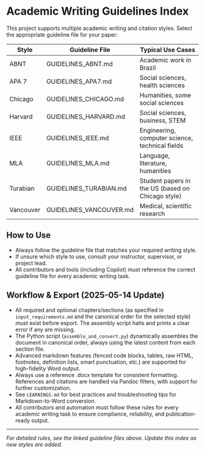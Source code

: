# Academic Writing Guidelines Index

This project supports multiple academic writing and citation styles. Select the appropriate guideline file for your paper:

| Style      | Guideline File              | Typical Use Cases                                      |
|------------|----------------------------|--------------------------------------------------------|
| ABNT       | GUIDELINES_ABNT.md         | Academic work in Brazil                                |
| APA 7      | GUIDELINES_APA7.md         | Social sciences, health sciences                       |
| Chicago    | GUIDELINES_CHICAGO.md      | Humanities, some social sciences                       |
| Harvard    | GUIDELINES_HARVARD.md      | Social sciences, business, STEM                        |
| IEEE       | GUIDELINES_IEEE.md         | Engineering, computer science, technical fields        |
| MLA        | GUIDELINES_MLA.md          | Language, literature, humanities                       |
| Turabian   | GUIDELINES_TURABIAN.md     | Student papers in the US (based on Chicago style)      |
| Vancouver  | GUIDELINES_VANCOUVER.md    | Medical, scientific research                           |

## How to Use
- Always follow the guideline file that matches your required writing style.
- If unsure which style to use, consult your instructor, supervisor, or project lead.
- All contributors and tools (including Copilot) must reference the correct guideline file for every academic writing task.

## Workflow & Export (2025-05-14 Update)

- All required and optional chapters/sections (as specified in `input_requirements.md` and the canonical order for the selected style) must exist before export. The assembly script halts and prints a clear error if any are missing.
- The Python script (`assemble_and_convert.py`) dynamically assembles the document in canonical order, always using the latest content from each section file.
- Advanced markdown features (fenced code blocks, tables, raw HTML, footnotes, definition lists, smart punctuation, etc.) are supported for high-fidelity Word output.
- Always use a reference .docx template for consistent formatting. References and citations are handled via Pandoc filters, with support for further customization.
- See `LEARNINGS.md` for best practices and troubleshooting tips for Markdown-to-Word conversion.
- All contributors and automation must follow these rules for every academic writing task to ensure compliance, reliability, and publication-ready output.

---

*For detailed rules, see the linked guideline files above. Update this index as new styles are added.*
